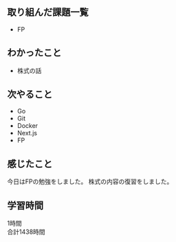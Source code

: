 ## 取り組んだ課題一覧
- FP

## わかったこと
- 株式の話

## 次やること
- Go
- Git
- Docker
- Next.js
- FP

## 感じたこと
今日はFPの勉強をしました。
株式の内容の復習をしました。

## 学習時間
1時間<br />
合計1438時間
